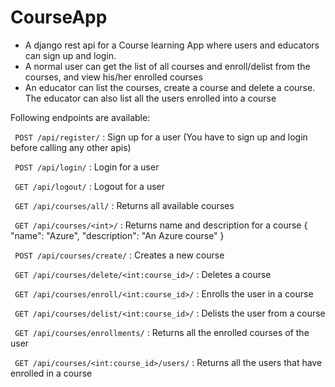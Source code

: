 # CourseApp

- A django rest api for a Course learning App where users and educators can sign up and login.  
- A normal user can get the list of all courses and enroll/delist from the courses, and view his/her enrolled courses  
- An educator can list the courses, create a course and delete a course. The educator can also list all the users enrolled into a course  

Following endpoints are available:  


` POST /api/register/` : Sign up for a user (You have to sign up and login before calling any other apis)  

` POST /api/login/` : Login for a user  

` GET /api/logout/` : Logout for a user  

` GET /api/courses/all/` : Returns all available courses  

` GET /api/courses/<int>/` : Returns name and description for a course
{
        "name": "Azure",
        "description": "An Azure course"
}  

` POST /api/courses/create/` : Creates a new course  

` GET /api/courses/delete/<int:course_id>/` : Deletes a course  

` GET /api/courses/enroll/<int:course_id>/` : Enrolls the user in a course  

` GET /api/courses/delist/<int:course_id>/` : Delists the user from a course  

` GET /api/courses/enrollments/` : Returns all the enrolled courses of the user  

` GET /api/courses/<int:course_id>/users/` : Returns all the users that have enrolled in a course  
